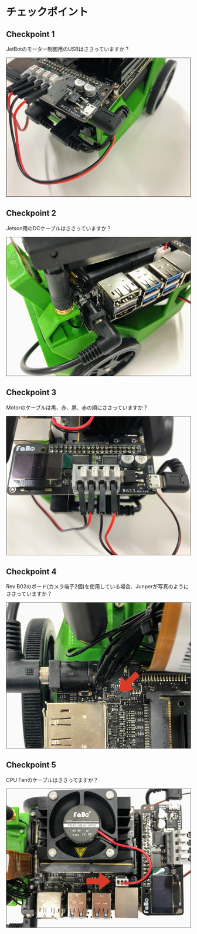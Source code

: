 # チェックポイント

## Checkpoint 1

JetBotのモーター制御用のUSBはささっていますか？

![](./img/motor.jpg)

## Checkpoint 2

Jetson用のDCケーブルはささっていますか？

![](./img/jetson.jpg)

## Checkpoint 3

Motorのケーブルは黒、赤、黒、赤の順にささっていますか？

![](./img/cable.jpg)

## Checkpoint 4 

Rev B02のボード(カメラ端子2個)を使用している場合、Junperが写真のようにささっていますか？

![](./img/junper.jpg)

## Checkpoint 5

CPU Fanのケーブルはささってますか？　

![](./img/cpu.jpg)